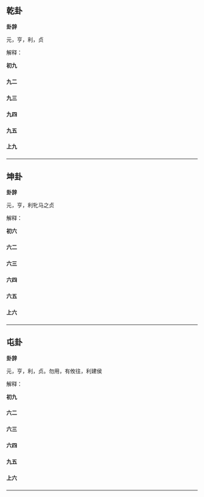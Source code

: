 ## 乾卦

**卦辞**

元，亨，利，贞

解释：

**初九**

###

**九二**

###

**九三**

###

**九四**

###

**九五**

###

**上九**

###

------



## **坤卦**

**卦辞**

元，亨，利牝马之贞

解释：

**初六**

###

**六二**

###

**六三**

###

**六四**

###

**六五**

###

**上六**

###

------



## **屯卦**

**卦辞**

元，亨，利，贞。勿用，有攸往，利建侯

解释：

**初九**

###

**六二**

###

**六三**

###

**六四**

###

**九五**

###

**上六**

###

------









